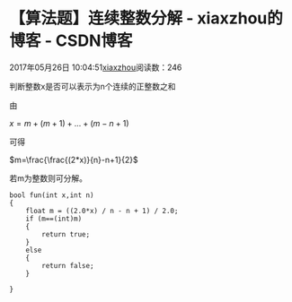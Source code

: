 # 【算法题】连续整数分解 - xiaxzhou的博客 - CSDN博客





2017年05月26日 10:04:51[xiaxzhou](https://me.csdn.net/xiaxzhou)阅读数：246








> 
判断整数x是否可以表示为n个连续的正整数之和


由 


$x = m+(m+1)+...+(m-n+1)$

可得 


$m=\frac{\frac{(2*x)}{n}-n+1}{2}$

若m为整数则可分解。
```
bool fun(int x,int n)
{
    float m = ((2.0*x) / n - n + 1) / 2.0;
    if (m==(int)m)
    {
        return true;
    }
    else
    {
        return false;
    }

}
```




